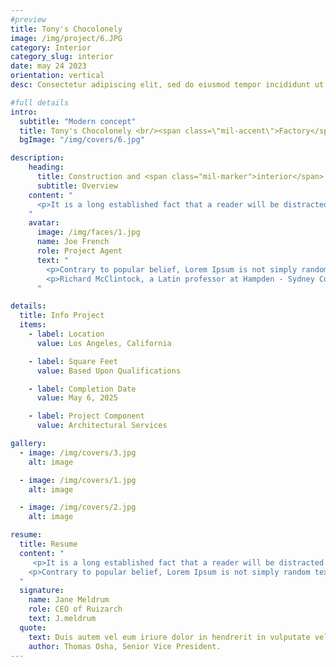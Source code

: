 ```yaml
---
#preview
title: Tony's Chocolonely
image: /img/project/6.JPG
category: Interior
category_slug: interior
date: may 24 2023
orientation: vertical
desc: Consectetur adipiscing elit, sed do eiusmod tempor incididunt ut labore aliqua.

#full details
intro:
  subtitle: "Modern concept"
  title: Tony's Chocolonely <br/><span class=\"mil-accent\">Factory</span>"
  bgImage: "/img/covers/6.jpg"

description:
    heading:
      title: Construction and <span class="mil-marker">interior</span> design
      subtitle: Overview
    content: "
      <p>It is a long established fact that a reader will be distracted by the readable content of a page when looking at its layout. The point of using Lorem Ipsum is that it has a more-or-less normal distribution of letters, as opposed to using 'Content here, content here', making it look like readable English. Many desktop publishing packages and web page editors now use Lorem Ipsum as their default model text, and a search for 'lorem ipsum' will uncover many web sites still in their infancy. Various versions have evolved over the years, sometimes by accident, sometimes on purpose (injected humour and the like).</p>
    "
    avatar:
      image: /img/faces/1.jpg
      name: Joe French
      role: Project Agent
      text: "
        <p>Contrary to popular belief, Lorem Ipsum is not simply random text. It has roots in a piece of classical Latin literature from 45 BC, making it over 2000 years old.</p>
        <p>Richard McClintock, a Latin professor at Hampden - Sydney College in Virginia, looked up one of the more obscure Latin words, consectetur, from a Lorem Ipsum passage, and going through the cites of the word in classical literature, discovered the undoubtable source.</p>
      "

details:
  title: Info Project
  items:
    - label: Location
      value: Los Angeles, California

    - label: Square Feet
      value: Based Upon Qualifications

    - label: Completion Date
      value: May 6, 2025

    - label: Project Component
      value: Architectural Services

gallery:
  - image: /img/covers/3.jpg
    alt: image

  - image: /img/covers/1.jpg
    alt: image

  - image: /img/covers/2.jpg
    alt: image

resume:
  title: Resume
  content: "
     <p>It is a long established fact that a reader will be distracted by the readable content of a page when looking at its layout. The point of using Lorem Ipsum is that it has a more-or-less normal distribution of letters, as opposed to using 'Content here, content here', making it look like readable English. Many desktop publishing packages and web page editors now use Lorem Ipsum as their default model text, and a search for 'lorem ipsum' will uncover many web sites still in their infancy. Various versions have evolved over the years, sometimes by accident, sometimes on purpose (injected humour and the like).</p>
    <p>Contrary to popular belief, Lorem Ipsum is not simply random text. It has roots in a piece of classical Latin literature from 45 BC, making it over 2000 years old. Richard McClintock, a Latin professor at Hampden-Sydney College in Virginia, looked up one of the more obscure Latin words, consectetur, from a Lorem Ipsum passage, and going through the cites of the word in classical literature, discovered the undoubtable source.</p>
  "
  signature:
    name: Jane Meldrum
    role: CEO of Ruizarch
    text: J.meldrum
  quote:
    text: Duis autem vel eum iriure dolor in hendrerit in vulputate velit esse molestie consequat
    author: Thomas Osha, Senior Vice President.
---
```

